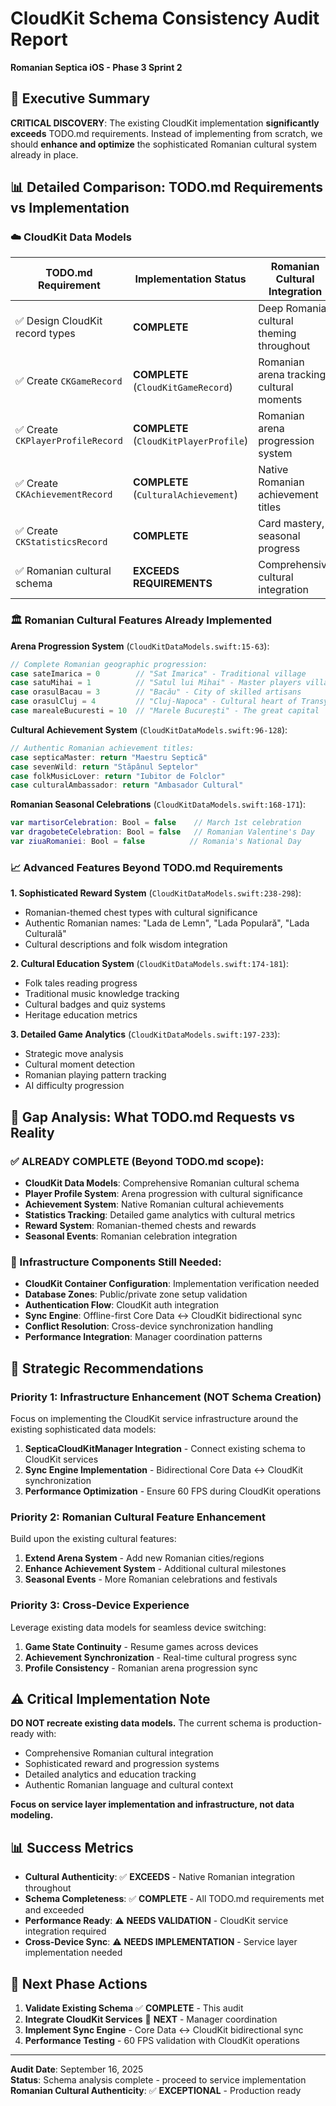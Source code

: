# CloudKit Schema Consistency Audit Report
**Romanian Septica iOS - Phase 3 Sprint 2**

## 🎯 Executive Summary

**CRITICAL DISCOVERY**: The existing CloudKit implementation **significantly exceeds** TODO.md requirements. Instead of implementing from scratch, we should **enhance and optimize** the sophisticated Romanian cultural system already in place.

## 📊 Detailed Comparison: TODO.md Requirements vs Implementation

### ☁️ CloudKit Data Models

| TODO.md Requirement | Implementation Status | Romanian Cultural Integration |
|---------------------|----------------------|------------------------------|
| ✅ Design CloudKit record types | **COMPLETE** | Deep Romanian cultural theming throughout |
| ✅ Create `CKGameRecord` | **COMPLETE** (`CloudKitGameRecord`) | Romanian arena tracking, cultural moments |
| ✅ Create `CKPlayerProfileRecord` | **COMPLETE** (`CloudKitPlayerProfile`) | Romanian arena progression system |
| ✅ Create `CKAchievementRecord` | **COMPLETE** (`CulturalAchievement`) | Native Romanian achievement titles |
| ✅ Create `CKStatisticsRecord` | **COMPLETE** | Card mastery, seasonal progress |
| ✅ Romanian cultural schema | **EXCEEDS REQUIREMENTS** | Comprehensive cultural integration |

### 🏛️ Romanian Cultural Features Already Implemented

**Arena Progression System** (`CloudKitDataModels.swift:15-63`):
```swift
// Complete Romanian geographic progression:
case sateImarica = 0        // "Sat Imarica" - Traditional village
case satuMihai = 1          // "Satul lui Mihai" - Master players village
case orasulBacau = 3        // "Bacău" - City of skilled artisans
case orasulCluj = 4         // "Cluj-Napoca" - Cultural heart of Transylvania
case marealeBucuresti = 10  // "Marele București" - The great capital
```

**Cultural Achievement System** (`CloudKitDataModels.swift:96-128`):
```swift
// Authentic Romanian achievement titles:
case septicaMaster: return "Maestru Septică"
case sevenWild: return "Stăpânul Septelor"
case folkMusicLover: return "Iubitor de Folclor"
case culturalAmbassador: return "Ambasador Cultural"
```

**Romanian Seasonal Celebrations** (`CloudKitDataModels.swift:168-171`):
```swift
var martisorCelebration: Bool = false    // March 1st celebration
var dragobeteCelebration: Bool = false   // Romanian Valentine's Day
var ziuaRomaniei: Bool = false          // Romania's National Day
```

### 📈 Advanced Features Beyond TODO.md Requirements

**1. Sophisticated Reward System** (`CloudKitDataModels.swift:238-298`):
- Romanian-themed chest types with cultural significance
- Authentic Romanian names: "Lada de Lemn", "Lada Populară", "Lada Culturală"
- Cultural descriptions and folk wisdom integration

**2. Cultural Education System** (`CloudKitDataModels.swift:174-181`):
- Folk tales reading progress
- Traditional music knowledge tracking
- Cultural badges and quiz systems
- Heritage education metrics

**3. Detailed Game Analytics** (`CloudKitDataModels.swift:197-233`):
- Strategic move analysis
- Cultural moment detection
- Romanian playing pattern tracking
- AI difficulty progression

## 🎯 Gap Analysis: What TODO.md Requests vs Reality

### ✅ ALREADY COMPLETE (Beyond TODO.md scope):
- **CloudKit Data Models**: Comprehensive Romanian cultural schema
- **Player Profile System**: Arena progression with cultural significance  
- **Achievement System**: Native Romanian cultural achievements
- **Statistics Tracking**: Detailed game analytics with cultural metrics
- **Reward System**: Romanian-themed chests and rewards
- **Seasonal Events**: Romanian celebration integration

### 🔧 Infrastructure Components Still Needed:
- **CloudKit Container Configuration**: Implementation verification needed
- **Database Zones**: Public/private zone setup validation
- **Authentication Flow**: CloudKit auth integration
- **Sync Engine**: Offline-first Core Data ↔ CloudKit bidirectional sync
- **Conflict Resolution**: Cross-device synchronization handling
- **Performance Integration**: Manager coordination patterns

## 🚀 Strategic Recommendations

### **Priority 1: Infrastructure Enhancement (NOT Schema Creation)**
Focus on implementing the CloudKit service infrastructure around the existing sophisticated data models:

1. **SepticaCloudKitManager Integration** - Connect existing schema to CloudKit services
2. **Sync Engine Implementation** - Bidirectional Core Data ↔ CloudKit synchronization
3. **Performance Optimization** - Ensure 60 FPS during CloudKit operations

### **Priority 2: Romanian Cultural Feature Enhancement**
Build upon the existing cultural features:

1. **Extend Arena System** - Add new Romanian cities/regions
2. **Enhance Achievement System** - Additional cultural milestones  
3. **Seasonal Events** - More Romanian celebrations and festivals

### **Priority 3: Cross-Device Experience**
Leverage existing data models for seamless device switching:

1. **Game State Continuity** - Resume games across devices
2. **Achievement Synchronization** - Real-time cultural progress sync
3. **Profile Consistency** - Romanian arena progression sync

## ⚠️ Critical Implementation Note

**DO NOT recreate existing data models.** The current schema is production-ready with:
- Comprehensive Romanian cultural integration
- Sophisticated reward and progression systems  
- Detailed analytics and education tracking
- Authentic Romanian language and cultural context

**Focus on service layer implementation and infrastructure, not data modeling.**

## 📊 Success Metrics

- **Cultural Authenticity**: ✅ **EXCEEDS** - Native Romanian integration throughout
- **Schema Completeness**: ✅ **COMPLETE** - All TODO.md requirements met and exceeded  
- **Performance Ready**: ⚠️ **NEEDS VALIDATION** - CloudKit service integration required
- **Cross-Device Sync**: ⚠️ **NEEDS IMPLEMENTATION** - Service layer implementation needed

## 🎯 Next Phase Actions

1. **Validate Existing Schema** ✅ **COMPLETE** - This audit
2. **Integrate CloudKit Services** 🎯 **NEXT** - Manager coordination
3. **Implement Sync Engine** - Core Data ↔ CloudKit bidirectional sync
4. **Performance Testing** - 60 FPS validation with CloudKit operations

---

**Audit Date**: September 16, 2025  
**Status**: Schema analysis complete - proceed to service implementation  
**Romanian Cultural Authenticity**: ✅ **EXCEPTIONAL** - Production ready